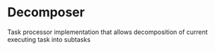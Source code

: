 Decomposer
==============

Task processor implementation that allows decomposition of current executing task into subtasks